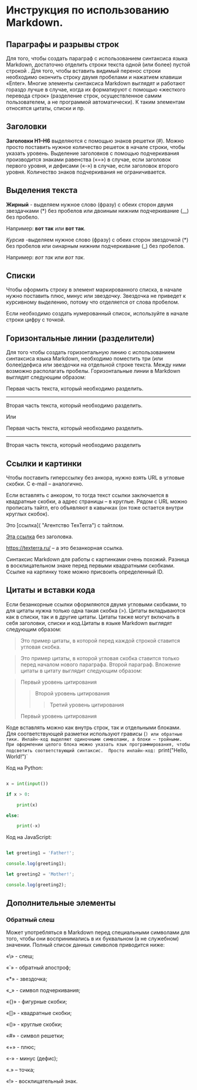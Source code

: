 # Инструкция по использованию Markdown.
## Параграфы и разрывы строк
Для того, чтобы создать параграф с использованием синтаксиса языка Markdown, достаточно отделить строки текста одной (или более) пустой строкой . Для того, чтобы вставить видимый перенос строки  необходимо окончить строку двумя пробелами и нажатием клавиши «Enter». Многие элементы синтаксиса Markdown выглядят и работают гораздо лучше в случае, когда их форматируют с помощью «жесткого перевода строк» (разделение строк, осуществленное самим пользователем, а не программой автоматически). К таким элементам относятся цитаты, списки и пр.
## Заголовки ##
__Заголовки H1–H6__ выделяются  с помощью знаков решетки (#). Можно просто поставить нужное количество решеток в начале строки, чтобы указать уровень. 
Выделение заголовков с помощью подчеркивания производится знаками равенства («=») в случае, если заголовок первого уровня, и дефисами («-») в случае, если заголовок второго уровня. Количество знаков подчеркивания не ограничивается.

## Выделения текста
**Жирный** - выделяем нужное слово (фразу) с обеих сторон двумя звездачками (*) без пробелов или двоиным нижним подчеркивание (__) без пробело.

Например: **вот так** или __вот так__.

*Курсив* -выделяем нужное слово (фразу) с обеих сторон звездочкой (*) без пробелов или оинарным нижним подчеркивание (_) без пробелов. 

Например: *вот так* или _вот так_.
## Списки 
Чтобы оформить строку в элемент маркированного списка, в начале нужно поставить плюс, минус или звездочку. Звездочка не приведет к курсивному выделению, потому что отделяется от слова пробелом.

Если необходимо создать нумерованный список, используйте в начале строки цифру с точкой.
## Горизонтальные линии (разделители)
Для того чтобы создать горизонтальную линию с использованием синтаксиса языка Markdown, необходимо поместить три (или более)дефиса или звездочки на отдельной строке текста. Между ними возможно располагать пробелы. Горизонтальные линии в Markdown выглядят следующим образом:

Первая часть текста, который необходимо разделить.
***
Вторая часть текста, который необходимо разделить.

Или

Первая часть текста, который необходимо разделить.

---

Вторая часть текста, который необходимо разделить
## Ссылки и картинки
Чтобы поставить гиперссылку без анкора, нужно взять URL в угловые скобки. С e-mail – аналогично.

Если вставлять с анкором, то тогда текст ссылки заключается в квадратные скобки, а адрес страницы – в круглые. Рядом с URL можно прописать тайтл, его объявляют в кавычках (он тоже остается внутри круглых скобок).

Это [ссылка]( "Агентство TexTerra") с тайтлом.


[Эта ссылка](http://example.net/) без заголовка.


<https://texterra.ru/> – а это безанкорная ссылка.

Синтаксис Markdown для работы с картинками очень похожий. Разница в восклицательном знаке перед первыми квадратными скобками. Ссылке на картинку тоже можно присвоить определенный ID.
## Цитаты и вставки кода
Если безанкорные ссылки оформляются двумя угловыми скобками, то для цитаты нужна только одна такая скобка (>). 
Цитаты вкладываются как в списки, так и в другие цитаты. Цитаты также могут включать в себя заголовки, списки и код.Цитаты в языке Markdown выглядят следующим образом:

>Это пример цитаты,
>в которой перед каждой строкой
>ставится угловая скобка.

>Это пример цитаты,
в которой угловая скобка
ставится только перед началом нового параграфа.
>Второй параграф.
Вложение цитаты в цитату выглядит следующим образом:

> Первый уровень цитирования
>> Второй уровень цитирования
>>> Третий уровень цитирования
>
>Первый уровень цитирования

Коде вставлять можно как внутрь строк, так и отдельными блоками. Для соответствующей разметки используют грависы (`) или обратные тики. Инлайн-код выделяют одиночными символами, а блоки – тройными. При оформлении целого блока можно указать язык программирования, чтобы подсветить соответствующий синтаксис. 
Просто инлайн-код: `print("Hello, World!")`


Код на Python:

```python

x = int(input())

if x > 0:

    print(x)

else:

    print(-x)

```

Код на JavaScript:

```javascript

let greeting1 = 'Father!';

console.log(greeting1);

let greeting2 = 'Mother!';

console.log(greeting2);

```
## Дополнительные элементы
### Обратный слеш
Может употребляться в Markdown перед специальными символами для того, чтобы они воспринимались в их буквальном (а не служебном) значении. Полный список данных символов приводится ниже:

«\» - слеш;

«`» - обратный апостроф;

«*» - звездочка;

«_» - символ подчеркивания;

«{}» - фигурные скобки;

«[]» - квадратные скобки;

«()» - круглые скобки;

«#» - символ решетки;

«+» - плюс;

«-» - минус (дефис);

«.» – точка;

«!» - восклицательный знак.


